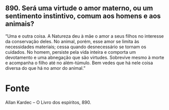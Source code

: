 ## 890. Será uma virtude o amor materno, ou um sentimento instintivo, comum aos homens e aos animais?

“Uma e outra coisa. A Natureza deu à mãe o amor a seus filhos no interesse da conservação deles. No animal, porém, esse amor se limita às necessidades materiais; cessa quando desnecessário se tornam os cuidados. No homem, persiste pela vida inteira e comporta um devotamento e uma abnegação que são virtudes. Sobrevive mesmo à morte e acompanha o filho até no além-túmulo. Bem vedes que há nele coisa diversa do que há no amor do animal.”

# Fonte
Allan Kardec – O Livro dos espíritos, 890.